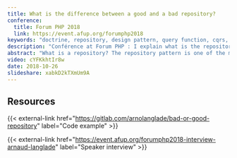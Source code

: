 ```yaml
---
title: What is the difference between a good and a bad repository?
conference: 
  title: Forum PHP 2018
  link: https://event.afup.org/forumphp2018
keywords: "doctrine, repository, design pattern, query function, cqrs, forum php"
description: "Conférence at Forum PHP : I explain what is the repository pattern and how to design it thanks to Doctrine. I gave some tips to query data without struggling with the ORM."
abstract: "What is a repository? The repository pattern is one of the most commonly used patterns in our applications. Although simple and handy, it is too often misused: our repositories are more frequently warehouses of SQL queries rather than “true” repositories. During this talk, we will see how to design a repository and manage our SQL queries."
video: cYFKkhtIr8w
date: 2018-10-26
slideshare: xabkD2kTXmUm9A
---
```


## Resources

{{< external-link href="https://gitlab.com/arnolanglade/bad-or-good-repository" label="Code example" >}}

{{< external-link href="https://event.afup.org/forumphp2018-interview-arnaud-langlade" label="Speaker interview" >}}
